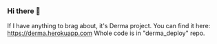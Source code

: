 ### Hi there 👋

If I have anything to brag about, it's Derma project. You can find it here: https://derma.herokuapp.com
Whole code is in "derma_deploy" repo.
<!--
**yaaqbp/yaaqbp** is a ✨ _special_ ✨ repository because its `README.md` (this file) appears on your GitHub profile.

Here are some ideas to get you started:

- 🔭 I’m currently working on ...
- 🌱 I’m currently learning ...
- 👯 I’m looking to collaborate on ...
- 🤔 I’m looking for help with ...
- 💬 Ask me about ...
- 📫 How to reach me: ...
- 😄 Pronouns: ...
- ⚡ Fun fact: ...
-->
